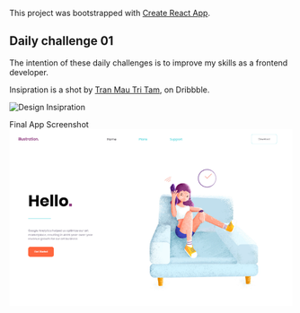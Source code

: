 This project was bootstrapped with [Create React App](https://github.com/facebook/create-react-app).

## Daily challenge 01

The intention of these daily challenges is to improve my skills as a frontend developer.

Insipration is a shot by [Tran Mau Tri Tam](https://dribbble.com/tranmautritam), on Dribbble.

![Design Insipration](https://cdn.dribbble.com/users/427857/screenshots/11826253/media/49941edd7d748ffdbe9d6796aefc1b83.jpg)


Final App Screenshot
![ScreenShot](https://github.com/OrekuD/dribbble-shot-1/blob/master/src/images/Final%20shot.png?raw=true)